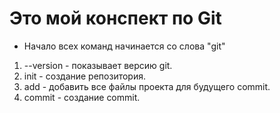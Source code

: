 # Это мой конспект по Git

* Начало всех команд начинается со слова "git"
1. --version - показывает версию git. 
2. init - создание репозитория.
3. add - добавить все файлы проекта для будущего commit.
4. commit - создание commit. 
